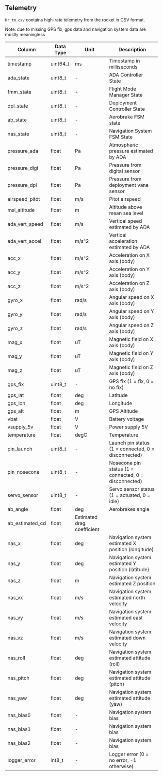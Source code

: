 ## Telemetry
`hr_tm.csv` contains high-rate telemetry from the rocket in CSV format.

Note: due to missing GPS fix, gps data and navigation system data are mostly meaningless


| Column | Data Type | Unit | Description |
| ----------- | ----------- |  ----------- | ----------- |
| timestamp | uint64_t | ms | Timestamp in milliseconds |
| ada_state | uint8_t | - | ADA Controller State |
| fmm_state | uint8_t | - | Flight Mode Manager State |
| dpl_state | uint8_t | - | Deployment Controller State |
| ab_state | uint8_t | - | Aerobrake FSM state |
| nas_state | uint8_t | - | Navigation System FSM State |
| pressure_ada | float | Pa | Atmospheric pressure estimated by ADA |
| pressure_digi | float | Pa | Pressure from digital sensor |
| pressure_dpl | float | Pa | Pressure from deployment vane sensor |
| airspeed_pitot | float | m/s | Pitot airspeed |
| msl_altitude | float | m | Altitude above mean sea level |
| ada_vert_speed | float | m/s | Vertical speed estimated by ADA |
| ada_vert_accel | float | m/s^2 | Vertical acceleration estimated by ADA |
| acc_x | float | m/s^2 | Acceleration on X axis (body) |
| acc_y | float | m/s^2 | Acceleration on Y axis (body) |
| acc_z | float | m/s^2 | Acceleration on Z axis (body) |
| gyro_x | float | rad/s | Angular speed on X axis (body) |
| gyro_y | float | rad/s | Angular speed on Y axis (body) |
| gyro_z | float | rad/s | Angular speed on Z axis (body) |
| mag_x | float | uT | Magnetic field on X axis (body) |
| mag_y | float | uT | Magnetic field on Y axis (body) |
| mag_z | float | uT | Magnetic field on Z axis (body)|
| gps_fix | uint8_t | - | GPS fix (1 = fix, 0 = no fix) |
| gps_lat | float | deg | Latitude |
| gps_lon | float | deg | Longitude |
| gps_alt | float | m | GPS Altitude |
| vbat | float | V | Battery voltage |
| vsupply_5v | float | V | Power supply 5V |
| temperature | float | degC | Temperature |
| pin_launch | uint8_t | - | Launch pin status (1 = connected, 0 = disconnected) |
| pin_nosecone | uint8_t | - | Nosecone pin status (1 = connected, 0 = disconnected) |
| servo_sensor | uint8_t | - | Servo sensor status (1 = actuated, 0 = idle) |
| ab_angle | float | deg | Aerobrakes angle |
| ab_estimated_cd | float | Estimated drag coefficient |
| nas_x | float | deg | Navigation system estimated X position (longitude) |
| nas_y | float | deg | Navigation system estimated Y position (latitude) |
| nas_z | float | m | Navigation system estimated Z position |
| nas_vx | float | m/s | Navigation system estimated north velocity |
| nas_vy | float | m/s | Navigation system estimated east velocity |
| nas_vz | float | m/s | Navigation system estimated down velocity |
| nas_roll | float | deg | Navigation system estimated attitude (roll) |
| nas_pitch | float | deg | Navigation system estimated attitude (pitch) |
| nas_yaw | float | deg | Navigation system estimated attitude (yaw) |
| nas_bias0 | float | - | Navigation system bias |
| nas_bias1 | float | - | Navigation system bias |
| nas_bias2 | float | - | Navigation system bias |
| logger_error | int8_t | - | Logger error (0 = no error, -1 otherwise) |